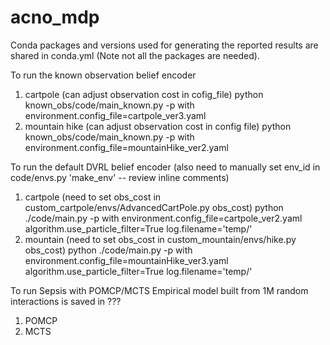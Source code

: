 # acno_mdp
Conda packages and versions used for generating the reported results are shared in conda.yml (Note not all the packages are needed).

To run the known observation belief encoder
1. cartpole (can adjust observation cost in cofig_file)
python known_obs/code/main_known.py -p with environment.config_file=cartpole_ver3.yaml
2. mountain hike (can adjust observation cost in config file)
python known_obs/code/main_known.py -p with environment.config_file=mountainHike_ver2.yaml

To run the default DVRL belief encoder (also need to manually set env_id in code/envs.py 'make_env' -- review inline comments)
1. cartpole (need to set obs_cost in custom_cartpole/envs/AdvancedCartPole.py obs_cost)
python ./code/main.py -p with environment.config_file=cartpole_ver2.yaml algorithm.use_particle_filter=True log.filename='temp/'
2. mountain (need to set obs_cost in custom_mountain/envs/hike.py obs_cost)
python ./code/main.py -p with environment.config_file=mountainHike_ver3.yaml algorithm.use_particle_filter=True log.filename='temp/'

To run Sepsis with POMCP/MCTS
Empirical model built from 1M random interactions is saved in ???
1. POMCP
2. MCTS


